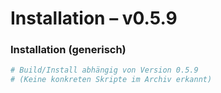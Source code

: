 # Installation – v0.5.9

### Installation (generisch)
```sh
# Build/Install abhängig von Version 0.5.9
# (Keine konkreten Skripte im Archiv erkannt)
```
